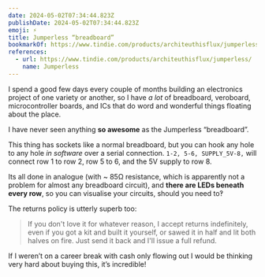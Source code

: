 ```yaml
---
date: 2024-05-02T07:34:44.823Z
publishDate: 2024-05-02T07:34:44.823Z
emoji: ⚡️
title: Jumperless “breadboard”
bookmarkOf: https://www.tindie.com/products/architeuthisflux/jumperless/
references:
  - url: https://www.tindie.com/products/architeuthisflux/jumperless/
    name: Jumperless
---
```


I spend a good few days every couple of months building an electronics project of one variety or another, so I have _a lot_ of breadboard, veroboard, microcontroller boards, and ICs that do word and wonderful things floating about the place.

I have never seen anything **so awesome** as the Jumperless “breadboard”.

This thing has sockets like a normal breadboard, but you can hook any hole to any hole _in software_ over a serial connection. `1-2, 5-6, SUPPLY_5V-8,` will connect row 1 to row 2, row 5 to 6, and the 5V supply to row 8.

Its all done in analogue (with ~ 85Ω resistance, which is apparently not a problem for almost any breadboard circuit), and **there are LEDs beneath every row**, so you can visualise your circuits, should you need to‽

The returns policy is utterly superb too:

> If you don't love it for whatever reason, I accept returns indefinitely, even if you got a kit and built it yourself, or sawed it in half and lit both halves on fire. Just send it back and I'll issue a full refund.

If I weren’t on a career break with cash only flowing out I would be thinking very hard about buying this, it’s incredible!

